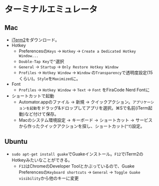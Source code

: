 # ターミナルエミュレータ
## Mac
- [iTerm2](https://iterm2.com/index.html)をダウンロード。
- Hotkey
  - Preferencesの`Keys` -> `Hotkey` -> `Create a Dedicated Hotkey Window...`
  - `Double-Tap Key`で`^`選択
  - `General` -> `Startup` -> `Only Restore Hotkey Window`
  - `Profiles` -> `Hotkey Window` -> `Window` の`Transparency`で透明度設定(15くらい)。`Style`を`Maximized`に。
- Font
  - `Profiles` -> `Hotkey Window` -> `Text` -> `Font` をFiraCode Nerd Fontに
- ショートカットで起動
  - Automator.appのファイル -> 新規 -> クイックアクション。`アプリケーションを起動`をドラッグ&ドロップしてアプリを選択。⌘Sで名前(iTerm起動)など付けて保存。
  - Macのシステム環境設定 -> キーボード -> ショートカット -> サービス から作ったクイックアクションを探し、ショートカット(`^T`)設定。
## Ubuntu
- `sudo apt-get install guake`でGuakeインストール。`F12`でiTerm2のHotkeyみたいなことができる。
  - `F12`はChromeのDeveloper Toolとかぶっているので、Guake Preferencesの`Keyboard shortcuts` -> `General` -> `Toggle Guake visibility`から他のキーに変更
